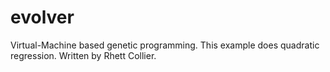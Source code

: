 # evolver
Virtual-Machine based genetic programming. This example does quadratic regression. Written by Rhett Collier.
